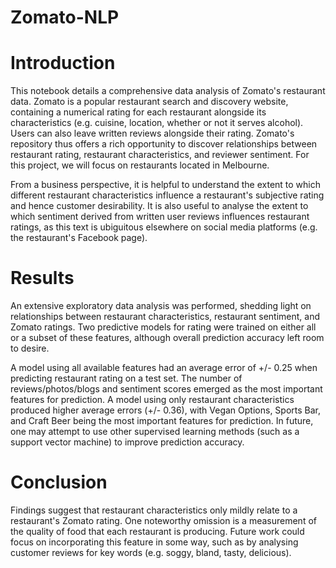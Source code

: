 # Zomato-NLP
# Introduction
This notebook details a comprehensive data analysis of Zomato's restaurant data. Zomato is a popular restaurant search and discovery website, containing a numerical rating for each restaurant alongside its characteristics (e.g. cuisine, location, whether or not it serves alcohol). Users can also leave written reviews alongside their rating. Zomato's repository thus offers a rich opportunity to discover relationships between restaurant rating, restaurant characteristics, and reviewer sentiment. For this project, we will focus on restaurants located in Melbourne.

From a business perspective, it is helpful to understand the extent to which different restaurant characteristics influence a restaurant's subjective rating and hence customer desirability. It is also useful to analyse the extent to which sentiment derived from written user reviews influences restaurant ratings, as this text is ubiguitous elsewhere on social media platforms (e.g. the restaurant's Facebook page).

# Results
An extensive exploratory data analysis was performed, shedding light on relationships between restaurant characteristics, restaurant sentiment, and Zomato ratings. Two predictive models for rating were trained on either all or a subset of these features, although overall prediction accuracy left room to desire.

A model using all available features had an average error of +/- 0.25 when predicting restaurant rating on a test set. The number of reviews/photos/blogs and sentiment scores emerged as the most important features for prediction. A model using only restaurant characteristics produced higher average errors (+/- 0.36), with Vegan Options, Sports Bar, and Craft Beer being the most important features for prediction. In future, one may attempt to use other supervised learning methods (such as a support vector machine) to improve prediction accuracy.

# Conclusion
Findings suggest that restaurant characteristics only mildly relate to a restaurant's Zomato rating. One noteworthy omission is a measurement of the quality of food that each restaurant is producing. Future work could focus on incorporating this feature in some way, such as by analysing customer reviews for key words (e.g. soggy, bland, tasty, delicious).
